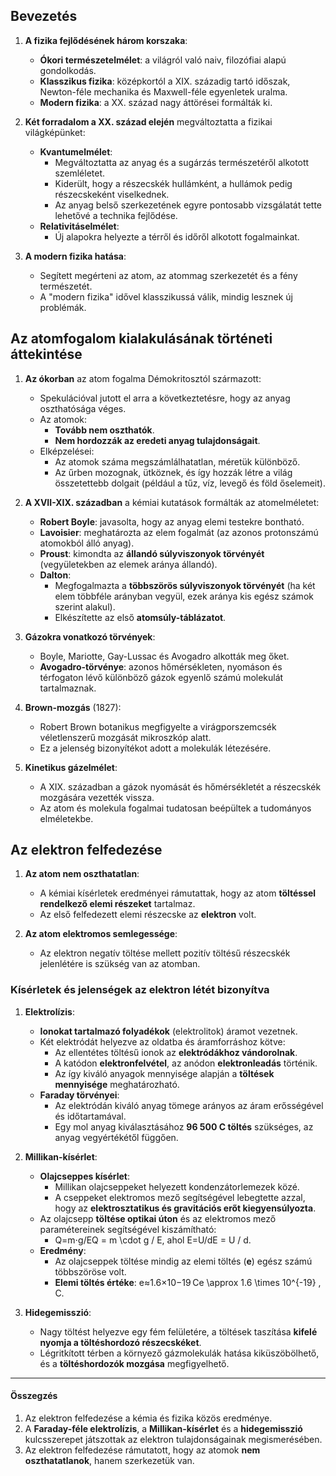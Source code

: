 ## Bevezetés

1. **A fizika fejlődésének három korszaka**:
    
    - **Ókori természetelmélet**: a világról való naiv, filozófiai alapú gondolkodás.
    - **Klasszikus fizika**: középkortól a XIX. századig tartó időszak, Newton-féle mechanika és Maxwell-féle egyenletek uralma.
    - **Modern fizika**: a XX. század nagy áttörései formálták ki.

3. **Két forradalom a XX. század elején** megváltoztatta a fizikai világképünket:    
    - **Kvantumelmélet**:
        - Megváltoztatta az anyag és a sugárzás természetéről alkotott szemléletet.
        - Kiderült, hogy a részecskék hullámként, a hullámok pedig részecskeként viselkednek.
        - Az anyag belső szerkezetének egyre pontosabb vizsgálatát tette lehetővé a technika fejlődése.
    - **Relativitáselmélet**:
        - Új alapokra helyezte a térről és időről alkotott fogalmainkat.

4. **A modern fizika hatása**:
    - Segített megérteni az atom, az atommag szerkezetét és a fény természetét.
    - A "modern fizika" idővel klasszikussá válik, mindig lesznek új problémák.
## Az atomfogalom kialakulásának történeti áttekintése
1. **Az ókorban** az atom fogalma Démokritosztól származott:
    - Spekulációval jutott el arra a következtetésre, hogy az anyag oszthatósága véges.
    - Az atomok:
        - **Tovább nem oszthatók**.
        - **Nem hordozzák az eredeti anyag tulajdonságait**.
    - Elképzelései:
        - Az atomok száma megszámlálhatatlan, méretük különböző.
        - Az űrben mozognak, ütköznek, és így hozzák létre a világ összetettebb dolgait (például a tűz, víz, levegő és föld őselemeit).

2. **A XVII-XIX. században** a kémiai kutatások formálták az atomelméletet:
    - **Robert Boyle**: javasolta, hogy az anyag elemi testekre bontható.
    - **Lavoisier**: meghatározta az elem fogalmát (az azonos protonszámú atomokból álló anyag).
    - **Proust**: kimondta az **állandó súlyviszonyok törvényét** (vegyületekben az elemek aránya állandó).
    - **Dalton**:
        - Megfogalmazta a **többszörös súlyviszonyok törvényét** (ha két elem többféle arányban vegyül, ezek aránya kis egész számok szerint alakul).
        - Elkészítette az első **atomsúly-táblázatot**.

3. **Gázokra vonatkozó törvények**:
    - Boyle, Mariotte, Gay-Lussac és Avogadro alkották meg őket.
    - **Avogadro-törvénye**: azonos hőmérsékleten, nyomáson és térfogaton lévő különböző gázok egyenlő számú molekulát tartalmaznak.

4. **Brown-mozgás** (1827):    
    - Robert Brown botanikus megfigyelte a virágporszemcsék véletlenszerű mozgását mikroszkóp alatt.
    - Ez a jelenség bizonyítékot adott a molekulák létezésére.

5. **Kinetikus gázelmélet**:    
    - A XIX. században a gázok nyomását és hőmérsékletét a részecskék mozgására vezették vissza.
    - Az atom és molekula fogalmai tudatosan beépültek a tudományos elméletekbe.
## Az elektron felfedezése
1. **Az atom nem oszthatatlan**:
    - A kémiai kísérletek eredményei rámutattak, hogy az atom **töltéssel rendelkező elemi részeket** tartalmaz.
    - Az első felfedezett elemi részecske az **elektron** volt.

2. **Az atom elektromos semlegessége**:
    - Az elektron negatív töltése mellett pozitív töltésű részecskék jelenlétére is szükség van az atomban.

### Kísérletek és jelenségek az elektron létét bizonyítva

1. **Elektrolízis**:
    - **Ionokat tartalmazó folyadékok** (elektrolitok) áramot vezetnek.
    - Két elektródát helyezve az oldatba és áramforráshoz kötve:
        - Az ellentétes töltésű ionok az **elektródákhoz vándorolnak**.
        - A katódon **elektronfelvétel**, az anódon **elektronleadás** történik.
        - Az így kiváló anyagok mennyisége alapján a **töltések mennyisége** meghatározható.
    - **Faraday törvényei**:
        - Az elektródán kiváló anyag tömege arányos az áram erősségével és időtartamával.
        - Egy mol anyag kiválasztásához **96 500 C töltés** szükséges, az anyag vegyértékétől függően.

2. **Millikan-kísérlet**:
    
    - **Olajcseppes kísérlet**:
        - Millikan olajcseppeket helyezett kondenzátorlemezek közé.
        - A cseppeket elektromos mező segítségével lebegtette azzal, hogy az **elektrosztatikus és gravitációs erőt kiegyensúlyozta**.
    - Az olajcsepp **töltése optikai úton** és az elektromos mező paramétereinek segítségével kiszámítható:
        - Q=m⋅g/EQ = m \cdot g / E, ahol E=U/dE = U / d.
    - **Eredmény**:
        - Az olajcseppek töltése mindig az elemi töltés (**e**) egész számú többszöröse volt.
        - **Elemi töltés értéke**: e≈1.6×10−19 Ce \approx 1.6 \times 10^{-19} \, C.
3. **Hidegemisszió**:
    
    - Nagy töltést helyezve egy fém felületére, a töltések taszítása **kifelé nyomja a töltéshordozó részecskéket**.
    - Légritkított térben a környező gázmolekulák hatása kiküszöbölhető, és a **töltéshordozók mozgása** megfigyelhető.

---

#### **Összegzés**

1. Az elektron felfedezése a kémia és fizika közös eredménye.
2. A **Faraday-féle elektrolízis**, a **Millikan-kísérlet** és a **hidegemisszió** kulcsszerepet játszottak az elektron tulajdonságainak megismerésében.
3. Az elektron felfedezése rámutatott, hogy az atomok **nem oszthatatlanok**, hanem szerkezetük van.